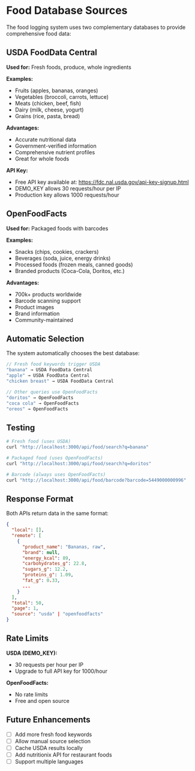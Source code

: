 # Food Database Sources

The food logging system uses two complementary databases to provide comprehensive food data:

## USDA FoodData Central
**Used for:** Fresh foods, produce, whole ingredients

**Examples:**
- Fruits (apples, bananas, oranges)
- Vegetables (broccoli, carrots, lettuce)
- Meats (chicken, beef, fish)
- Dairy (milk, cheese, yogurt)
- Grains (rice, pasta, bread)

**Advantages:**
- Accurate nutritional data
- Government-verified information
- Comprehensive nutrient profiles
- Great for whole foods

**API Key:**
- Free API key available at: https://fdc.nal.usda.gov/api-key-signup.html
- DEMO_KEY allows 30 requests/hour per IP
- Production key allows 1000 requests/hour

## OpenFoodFacts
**Used for:** Packaged foods with barcodes

**Examples:**
- Snacks (chips, cookies, crackers)
- Beverages (soda, juice, energy drinks)
- Processed foods (frozen meals, canned goods)
- Branded products (Coca-Cola, Doritos, etc.)

**Advantages:**
- 700k+ products worldwide
- Barcode scanning support
- Product images
- Brand information
- Community-maintained

## Automatic Selection

The system automatically chooses the best database:

```typescript
// Fresh food keywords trigger USDA
"banana" → USDA FoodData Central
"apple" → USDA FoodData Central
"chicken breast" → USDA FoodData Central

// Other queries use OpenFoodFacts
"doritos" → OpenFoodFacts
"coca cola" → OpenFoodFacts
"oreos" → OpenFoodFacts
```

## Testing

```bash
# Fresh food (uses USDA)
curl "http://localhost:3000/api/food/search?q=banana"

# Packaged food (uses OpenFoodFacts)
curl "http://localhost:3000/api/food/search?q=doritos"

# Barcode (always uses OpenFoodFacts)
curl "http://localhost:3000/api/food/barcode?barcode=5449000000996"
```

## Response Format

Both APIs return data in the same format:

```json
{
  "local": [],
  "remote": [
    {
      "product_name": "Bananas, raw",
      "brand": null,
      "energy_kcal": 89,
      "carbohydrates_g": 22.8,
      "sugars_g": 12.2,
      "proteins_g": 1.09,
      "fat_g": 0.33,
      ...
    }
  ],
  "total": 50,
  "page": 1,
  "source": "usda" | "openfoodfacts"
}
```

## Rate Limits

**USDA (DEMO_KEY):**
- 30 requests per hour per IP
- Upgrade to full API key for 1000/hour

**OpenFoodFacts:**
- No rate limits
- Free and open source

## Future Enhancements

- [ ] Add more fresh food keywords
- [ ] Allow manual source selection
- [ ] Cache USDA results locally
- [ ] Add nutritionix API for restaurant foods
- [ ] Support multiple languages
